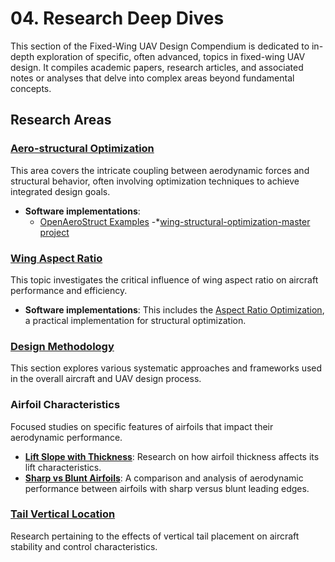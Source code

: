 # 04. Research Deep Dives

This section of the Fixed-Wing UAV Design Compendium is dedicated to in-depth exploration of specific, often advanced, topics in fixed-wing UAV design. It compiles academic papers, research articles, and associated notes or analyses that delve into complex areas beyond fundamental concepts.


## Research Areas

### [Aero-structural Optimization](./Aero-struct)

This area covers the intricate coupling between aerodynamic forces and structural behavior, often involving optimization techniques to achieve integrated design goals.
* **Software implementations**:
    - [OpenAeroStruct Examples](https://github.com/mdolab/OpenAeroStruct/tree/main)
    -*[wing-structural-optimization-master project](./Aero-struct/softwares/wing-structural-optimization-master)


### [Wing Aspect Ratio](./Aspect%20ration)

This topic investigates the critical influence of wing aspect ratio on aircraft performance and efficiency.
* **Software implementations**: This includes the [Aspect Ratio Optimization](../06_Case_Studies_and_Curated_Lists/Aspect%20Ratio%20Optimization%20Script/aspect_ratio_sweep.py), a practical implementation for structural optimization.

### [Design Methodology](./Design%20Methodology)

This section explores various systematic approaches and frameworks used in the overall aircraft and UAV design process.

### Airfoil Characteristics

Focused studies on specific features of airfoils that impact their aerodynamic performance.
* **[Lift Slope with Thickness](./Lift%20slope%20with%20thickness)**: Research on how airfoil thickness affects its lift characteristics.
* **[Sharp vs Blunt Airfoils](./Sharp%20vs%20Blunt%20Airfoils)**: A comparison and analysis of aerodynamic performance between airfoils with sharp versus blunt leading edges.
### [Tail Vertical Location](./Tail%20Vertical%20Location)

Research pertaining to the effects of vertical tail placement on aircraft stability and control characteristics.
